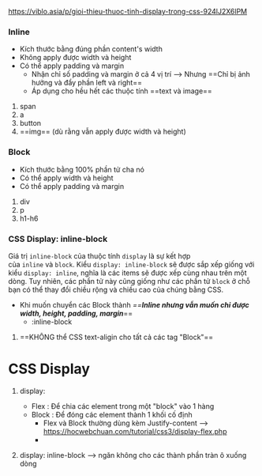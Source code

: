 https://viblo.asia/p/gioi-thieu-thuoc-tinh-display-trong-css-924lJ2X6lPM
### Inline
- Kích thước bằng đúng phần content's width 
- Không apply được width và height
- Có thể apply padding và margin
	- Nhận chỉ số padding và margin ở cả 4 vị trí --> Nhưng ==Chỉ bị ảnh hưởng và đẩy phần left và right==
	- Áp dụng cho hều hết các thuộc tính ==text và image==

1. span
2. a
3. button
4. ==img== (dù rằng vẫn apply được width và height)

### Block
- Kích thước bằng 100% phần tử cha nó
- Có thể apply width và height
- Có thể apply padding và margin
1. div
2. p
3. h1-h6

### CSS Display: inline-block

Giá trị `inline-block` của thuộc tính `display` là sự kết hợp của `inline` và `block`. Kiểu `display: inline-block` sẽ được sắp xếp giống với kiểu `display: inline`, nghĩa là các items sẽ được xếp cùng nhau trên một dòng. 
Tuy nhiên, các phần tử này cũng giống như các phần tử `block` ở chỗ bạn có thể thay đổi chiều rộng và chiều cao của chúng bằng CSS.

- Khi muốn chuyển các Block thành *==**Inline nhưng vẫn muốn chỉ được width, height, padding, margin***==
	- :inline-block

1. ==KHÔNG thể CSS text-aligin cho tất cả các tag "Block"==


# CSS Display
1. display:  
	- Flex : Để chia các element trong một "block" vào 1 hàng
	- Block : Để đóng các element thành 1 khối cố định
		- Flex và Block thường dùng kèm Justify-content --> https://hocwebchuan.com/tutorial/css3/display-flex.php
		- 

2. display: inline-block --> ngăn không cho các thành phần tràn ô xuống dòng